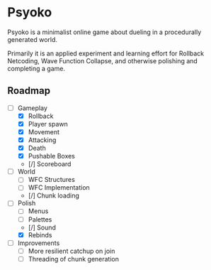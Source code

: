 # Psyoko

Psyoko is a minimalist online game about dueling in a procedurally generated world.

Primarily it is an applied experiment and learning effort for Rollback Netcoding, Wave Function Collapse, and otherwise polishing and completing a game.

## Roadmap

- [ ] Gameplay
  - [x] Rollback
  - [x] Player spawn
  - [x] Movement
  - [x] Attacking
  - [x] Death
  - [x] Pushable Boxes
  - [/] Scoreboard
- [ ] World
  - [ ] WFC Structures
  - [ ] WFC Implementation
  - [/] Chunk loading
- [ ] Polish
  - [ ] Menus
  - [ ] Palettes
  - [/] Sound
  - [x] Rebinds
- [ ] Improvements
  - [ ] More resilient catchup on join
  - [ ] Threading of chunk generation
